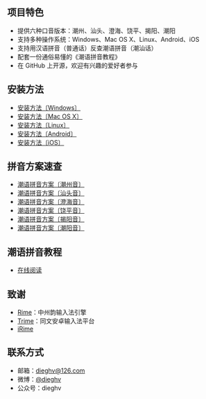 ## 项目特色

- 提供六种口音版本：潮州、汕头、澄海、饶平、揭阳、潮阳
- 支持多种操作系统：Windows、Mac OS X、Linux、Android、iOS
- 支持用汉语拼音（普通话）反查潮语拼音（潮汕话）
- 配套一份通俗易懂的《潮语拼音教程》
- 在 GitHub 上开源，欢迎有兴趣的爱好者参与

## 安装方法

- [安装方法〔Windows〕](https://kahaani.github.io/gatian/appendix2/weasel.html)
- [安装方法〔Mac OS X〕](https://kahaani.github.io/gatian/appendix2/squirrel.html)
- [安装方法〔Linux〕](https://kahaani.github.io/gatian/appendix2/ibus.html)
- [安装方法〔Android〕](https://kahaani.github.io/gatian/appendix2/trime.html)
- [安装方法〔iOS〕](https://kahaani.github.io/gatian/appendix2/irime.html)

## 拼音方案速查

- [潮语拼音方案〔潮州音〕](https://kahaani.github.io/gatian/appendix1/dieziu.html)
- [潮语拼音方案〔汕头音〕](https://kahaani.github.io/gatian/appendix1/suantau.html)
- [潮语拼音方案〔澄海音〕](https://kahaani.github.io/gatian/appendix1/tenghai.html)
- [潮语拼音方案〔饶平音〕](https://kahaani.github.io/gatian/appendix1/riaupeng.html)
- [潮语拼音方案〔揭阳音〕](https://kahaani.github.io/gatian/appendix1/gekion.html)
- [潮语拼音方案〔潮阳音〕](https://kahaani.github.io/gatian/appendix1/dioion.html)

## 潮语拼音教程

- [在线阅读](https://kahaani.github.io/gatian)

## 致谢

- [Rime](http://rime.im)：中州韵输入法引擎
- [Trime](https://github.com/osfans/trime)：同文安卓输入法平台
- [iRime](https://github.com/jimmy54/iRime)

## 联系方式

- 邮箱：dieghv@126.com
- 微博：[@dieghv](http://weibo.com/dieghv)
- 公众号：dieghv
